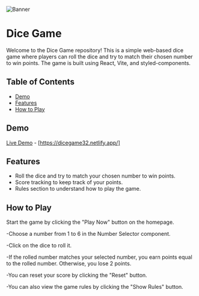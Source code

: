 ![Banner](https://i.ibb.co/6yG2bwD/Dice-Game.png)

# Dice Game

Welcome to the Dice Game repository! This is a simple web-based dice game where players can roll the dice and try to match their chosen number to win points. The game is built using React, Vite, and styled-components.

## Table of Contents

- [Demo](#demo)
- [Features](#features)
- [How to Play](#how-to-play)

## Demo

[Live Demo](https://example.com) - [https://dicegame32.netlify.app/]

## Features

- Roll the dice and try to match your chosen number to win points.
- Score tracking to keep track of your points.
- Rules section to understand how to play the game.

## How to Play
Start the game by clicking the "Play Now" button on the homepage.

-Choose a number from 1 to 6 in the Number Selector component.

-Click on the dice to roll it.

-If the rolled number matches your selected number, you earn points equal to the rolled number. Otherwise, you lose 2 points.

-You can reset your score by clicking the "Reset" button.

-You can also view the game rules by clicking the "Show Rules" button.
